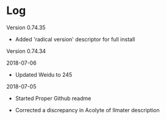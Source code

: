 # Log

Version 0.74.35

- Added 'radical version' descriptor for full install

Version 0.74.34 

2018-07-06

- Updated Weidu to 245

2018-07-05

- Started Proper Github readme

- Corrected a discrepancy in Acolyte of Ilmater description
